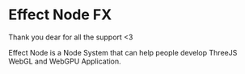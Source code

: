 # Effect Node FX

Thank you dear for all the support <3

Effect Node is a Node System that can help people develop ThreeJS WebGL and WebGPU Application.
